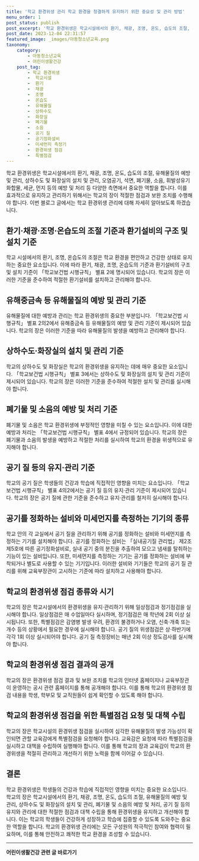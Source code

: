 ```yaml
---
title: '학교 환경위생 관리 학교 환경을 청결하게 유지하기 위한 중요성 및 관리 방법'
menu_order: 1
post_status: publish
post_excerpt: '학교 환경위생은 학교시설에서의 환기, 채광, 조명, 온도, 습도의 조절, 유해물질의 예방 및 관리, 상하수도 및 화장실의 설치 및 관리, 오염공기, 석면, 폐기물, 소음, 휘발성유기화합물, 세균, 먼지 등의 예방 및 처리 등 다양한 측면에서 중요한 역할을 합니다. 이를 효과적으로 유지하고 관리하기 위해서는 학교의 장이 적절한 점검과 보완 조치를 수행해야 합니다. 이번 블로그 글에서는 학교 환경위생 관리에 대해 자세히 알아보도록 하겠습니다.'
post_date: 2023-12-04 22:31:57
featured_image: _images/아동청소년교육.png
taxonomy:
    category:
        - 아동청소년교육
        - 어린이생활건강
    post_tag:
        - 학교 환경위생
        -  학교시설
        -  환기
        -  채광
        -  조명
        -  온습도
        -  유해물질
        -  상하수도
        -  화장실
        -  폐기물
        -  소음
        -  공기 질
        -  공기정화설비
        -  미세먼지 측정기
        -  환경위생 점검
        -  특별점검
---
```



학교 환경위생은 학교시설에서의 환기, 채광, 조명, 온도, 습도의 조절, 유해물질의 예방 및 관리, 상하수도 및 화장실의 설치 및 관리, 오염공기, 석면, 폐기물, 소음, 휘발성유기화합물, 세균, 먼지 등의 예방 및 처리 등 다양한 측면에서 중요한 역할을 합니다. 이를 효과적으로 유지하고 관리하기 위해서는 학교의 장이 적절한 점검과 보완 조치를 수행해야 합니다. 이번 블로그 글에서는 학교 환경위생 관리에 대해 자세히 알아보도록 하겠습니다.

## 환기·채광·조명·온습도의 조절 기준과 환기설비의 구조 및 설치 기준

학교 시설에서의 환기, 조명, 온습도의 조절은 학교 환경을 편안하고 건강한 상태로 유지하는 중요한 요소입니다. 이에 따라 환기, 채광, 조명, 온습도의 기준과 환기설비의 구조 및 설치 기준이 「학교보건법 시행규칙」 별표 2에 명시되어 있습니다. 학교의 장은 이러한 기준을 준수하여 적절한 환기설비를 설치하고 관리해야 합니다.

## 유해중금속 등 유해물질의 예방 및 관리 기준

유해물질에 대한 예방과 관리는 학교 환경위생의 중요한 부분입니다. 「학교보건법 시행규칙」 별표 2의2에서 유해중금속 등 유해물질의 예방 및 관리 기준이 제시되어 있습니다. 학교의 장은 이러한 기준을 따라 유해물질의 발생을 예방하고 관리해야 합니다.

## 상하수도·화장실의 설치 및 관리 기준

학교의 상하수도 및 화장실은 학교의 환경위생을 유지하는 데에 매우 중요한 요소입니다. 「학교보건법 시행규칙」 별표 3에서는 상하수도 및 화장실의 설치 및 관리 기준이 제시되어 있습니다. 학교의 장은 이러한 기준을 준수하여 적절한 설치 및 관리를 실시해야 합니다.

## 폐기물 및 소음의 예방 및 처리 기준

폐기물 및 소음은 학교 환경위생에 부정적인 영향을 미칠 수 있는 요소입니다. 이에 대한 예방과 처리는 「학교보건법 시행규칙」 별표 4에서 규정되어 있습니다. 학교의 장은 폐기물과 소음의 발생을 예방하고 적절한 처리를 실시하여 학교의 환경을 위생적으로 유지해야 합니다.

## 공기 질 등의 유지·관리 기준

학교의 공기 질은 학생들의 건강과 학습에 직접적인 영향을 미치는 요소입니다. 「학교보건법 시행규칙」 별표 4의2에서는 공기 질 등의 유지·관리 기준이 제시되어 있습니다. 학교의 장은 공기 질에 관한 기준을 준수하고 유지·관리를 철저히 실시해야 합니다.

## 공기를 정화하는 설비와 미세먼지를 측정하는 기기의 종류

학교 안의 각 교실에서 공기 질을 관리하기 위해 공기를 정화하는 설비와 미세먼지를 측정하는 기기를 설치해야 합니다. 공기를 정화하는 설비는 「실내공기질 관리법」 제2조제5호에 따른 공기정화설비로, 실내 공기 중의 분진을 추출하여 모으고 냄새를 탈취하는 기능이 있는 설비입니다. 또한, 미세먼지를 측정하는 기기는 공기를 정화하는 설비에 부착되거나 별도로 사용할 수 있는 기기입니다. 이러한 설비와 기기들은 학교의 공기 질 관리를 위해 교육부장관이 고시하는 기준에 따라 설치하고 사용해야 합니다.

## 학교의 환경위생 점검 종류와 시기

학교의 장은 학교시설에서의 환경위생을 유지·관리하기 위해 일상점검과 정기점검을 실시해야 합니다. 일상점검은 매 수업일마다 실시하며, 정기점검은 매 학년에 2회 이상 실시됩니다. 또한, 특별점검은 감염병 발생 우려, 환경의 불경하거나 오염, 신축·개축 또는 개수 등의 상황에서 필요한 경우에 실시해야 합니다. 공기 질의 위생점검은 상·하반기에 각각 1회 이상 실시되어야 합니다. 공기 질 측정장비는 매년 2회 이상 정도검사를 실시해야 합니다.

## 학교의 환경위생 점검 결과의 공개

학교의 장은 환경위생 점검 결과 및 보완 조치를 학교의 인터넷 홈페이지나 교육부장관이 운영하는 공시 관련 홈페이지를 통해 공개해야 합니다. 이를 통해 학교의 환경위생 점검 내용을 학생, 학부모 및 교직원들이 쉽게 확인할 수 있도록 해야 합니다.

## 학교의 환경위생 점검을 위한 특별점검 요청 및 대책 수립

학교의 장은 학교시설의 환경위생 점검을 실시하여 심각한 유해물질의 발생 가능성이 확인되면 관할 교육감에게 특별점검을 요청해야 합니다. 교육감은 요청에 따라 특별점검을 실시하고 대책을 수립하여 실행해야 합니다. 이를 통해 학교의 장과 교육감이 학교의 환경위생을 적절히 관리하고 개선하기 위한 노력을 함께 이어갈 수 있습니다.

## 결론

학교 환경위생은 학생들의 건강과 학습에 직접적인 영향을 미치는 중요한 요소입니다. 학교의 장은 학교시설에서의 환기, 채광, 조명, 온도, 습도의 조절, 유해물질의 예방 및 관리, 상하수도 및 화장실의 설치 및 관리, 폐기물 및 소음의 예방 및 처리, 공기 질 등의 유지와 관리에 대한 적절한 점검과 대책 수립을 통해 환경위생을 유지하고 개선해야 합니다. 이는 학교의 학생들이 건강하게 성장하고 학습에 집중할 수 있도록 도와주는 중요한 역할을 합니다. 학교의 환경위생 관리에는 모든 구성원의 적극적인 참여와 협력이 필요하며, 이를 통해 안전하고 쾌적한 학교 환경을 조성할 수 있습니다.
<!-- wp:separator -->
<hr class="wp-block-separator has-alpha-channel-opacity"/>
<!-- /wp:separator -->

<!-- wp:group {"backgroundColor":"base","layout":{"type":"constrained"}} -->
<div class="wp-block-group has-base-background-color has-background"><!-- wp:paragraph {"align":"center","fontSize":"medium"} -->
<p class="has-text-align-center has-large-font-size"><strong>어린이생활건강 관련 글 바로가기</strong></p>
<!-- /wp:paragraph -->


<!-- wp:latest-posts
{"categories":[{"id":30670,"count":19,"description":"","link":"https://uknowlaw.com/category/%ec%96%b4%eb%a6%b0%ec%9d%b4%ec%83%9d%ed%99%9c%ea%b1%b4%ea%b0%95/","name":"어린이생활건강","slug":"어린이생활건강","taxonomy":"category","parent":0,"meta":[],"_links":{"self":[{"href":"https://uknowlaw.com/wp-json/wp/v2/categories/30670"}],"collection":[{"href":"https://uknowlaw.com/wp-json/wp/v2/categories"}],"about":[{"href":"https://uknowlaw.com/wp-json/wp/v2/taxonomies/category"}],"wp:post_type":[{"href":"https://uknowlaw.com/wp-json/wp/v2/posts?categories=30670"}],"curies":[{"name":"wp","href":"https://api.w.org/{rel}","templated":true}]}}],"postsToShow":100,"excerptLength":28,"postLayout":"grid","columns":2,"featuredImageAlign":"left","featuredImageSizeSlug":"large","fontSize":"small"} /--></div>
<!-- /wp:group -->